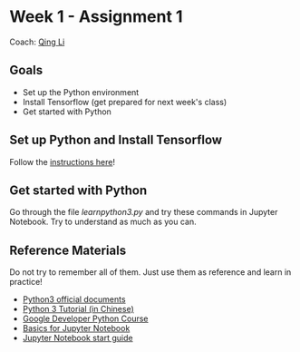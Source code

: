 # Week 1 - Assignment 1

Coach: [Qing Li](http://liqing-ustc.github.io/)

## Goals
* Set up the Python environment
* Install Tensorflow (get prepared for next week's class)
* Get started with Python

## Set up Python and Install Tensorflow  
Follow the [instructions here](https://github.com/TFTxiaozu/TFT-ML-Week-1/wiki/Set-up-Python-and-Install-Tensorflow)!

## Get started with Python
Go through the file *learnpython3.py* and try these commands in Jupyter Notebook. Try to understand as much as you can.

## Reference Materials
Do not try to remember all of them. Just use them as reference and learn in practice!  

* [Python3 official documents](https://docs.python.org/3/)
* [Python 3 Tutorial (in Chinese)](http://www.runoob.com/python3/python3-tutorial.html)
* [Google Developer Python Course](https://www.youtube.com/playlist?list=PLfZeRfzhgQzTMgwFVezQbnpc1ck0I6CQl)
* [Basics for Jupyter Notebook](http://nbviewer.jupyter.org/github/jupyter/notebook/blob/master/docs/source/examples/Notebook/Notebook%20Basics.ipynb)
* [Jupyter Notebook start guide](https://jupyter-notebook-beginner-guide.readthedocs.io/en/latest/index.html)
